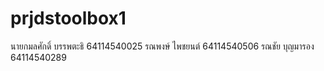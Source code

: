 # prjdstoolbox1

นายกมลศักดิ์ บรรพตะธิ 64114540025
รณพงษ์ ไพชยนต์ 64114540506
รณชัย บุญมารอง 64114540289
